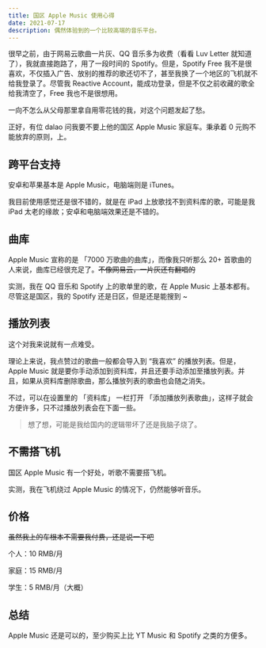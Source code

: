 ```yaml
---
title: 国区 Apple Music 使用心得
date: 2021-07-17
description: 偶然体验到的一个比较高端的音乐平台。
---
```


很早之前，由于网易云歌曲一片灰、QQ 音乐多为收费（看看 Luv Letter 就知道了），我就直接跑路了，用了一段时间的 Spotify。但是，Spotify Free 我不是很喜欢，不仅插入广告、放别的推荐的歌还切不了，甚至我换了一个地区的飞机就不给我登录了。尽管我 Reactive Account，能成功登录，但是不仅之前收藏的歌全给我清空了，Free 我也不是很想用。

一向不怎么从父母那里拿自用零花钱的我，对这个问题发起了愁。

正好，有位 dalao 问我要不要上他的国区 Apple Music 家庭车。秉承着 0 元购不能放弃的原则，上。

## 跨平台支持

安卓和苹果基本是 Apple Music，电脑端则是 iTunes。

我目前使用感觉还是很不错的，就是在 iPad 上放歌找不到资料库的歌，可能是我 iPad 太老的缘故；安卓和电脑端效果还是不错的。

## 曲库

Apple Music 宣称的是 「7000 万歌曲的曲库」，而像我只听那么 20+ 首歌曲的人来说，曲库已经很充足了。~~不像网易云，一片灰还有翻唱的~~

实测，我在 QQ 音乐和 Spotify 上的歌单里的歌，在 Apple Music 上基本都有。尽管这是国区，我的 Spotify 还是日区，但是还是能搜到 ~

## 播放列表

这个对我来说就有一点难受。

理论上来说，我点赞过的歌曲一般都会导入到 “我喜欢” 的播放列表。但是，Apple Music 就是要你手动添加到资料库，并且还要手动添加至播放列表。并且，如果从资料库删除歌曲，那么播放列表的歌曲也会随之消失。

不过，可以在设置里的 「资料库」 一栏打开 「添加播放列表歌曲」，这样子就会方便许多，只不过播放列表会在下面一些。

> 想了想，可能是我给国内的逻辑带坏了还是我脑子烧了。

## 不需搭飞机

国区 Apple Music 有一个好处，听歌不需要搭飞机。

实测，我在飞机绕过 Apple Music 的情况下，仍然能够听音乐。

## 价格

~~虽然我上的车根本不需要我付费，还是说一下吧~~

个人：10 RMB/月

家庭：15 RMB/月

学生：5 RMB/月（大概）

## 总结

Apple Music 还是可以的，至少购买上比 YT Music 和 Spotify 之类的方便多。